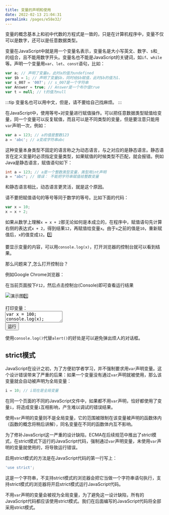 ```yaml
---
title: 变量的声明和使用
date: 2022-02-13 21:04:31
permalink: /pages/e58e32/
---
```


变量的概念基本上和初中代数的方程式是一致的，只是在计算机程序中，变量不仅可以是数字，还可以是任意数据类型。

变量在JavaScript中就是用一个变量名表示，变量名是大小写英文、数字、`$`和`_`的组合，且不能用数字开头。变量名也不能是JavaScript的关键词，如`if`、`while`等。声明一个变量用`var`、`let`、`const`语句，比如：

```javascript
var a; // 声明了变量a，此时a的值为undefined
var $b = 1; // 声明了变量$b，同时给$b赋值，此时$b的值为1、
var s_007 = '007'; // s_007是一个字符串
var Answer = true; // Answer是一个布尔值true
var t = null; // t的值为null
```

:::tip
变量名也可以用中文，但是，请不要给自己找麻烦。
:::

在JavaScript中，使用等号`=`对变量进行赋值操作。可以把任意数据类型赋值给变量，同一个变量可以反复赋值，而且可以是不同类型的变量，但是要注意只能用`var`声明一次，例如：

```javascript
var a = 123; // a的值是整数123
a = 'abc'; // a变成字符串abc
```

这种变量本身类型不固定的语言称之为动态语言，与之对应的是静态语言。静态语言在定义变量时必须指定变量类型，如果赋值的时候类型不匹配，就会报错。例如Java是静态语言，赋值语句如下：

```java
int a = 123; // a是一个整数类型变量，类型用int声明
a = "abc"; // 错误： 不能把字符串赋值给整数变量
```

和静态语言相比，动态语言更灵活，就是这个原因。

请不要把赋值语句的等号等同于数学的等号。比如下面的代码：

```javascript
var x = 10;
x = x + 2;
```

如果从数学上理解`x = x + 2`那无论如何是本成立的，在程序中，赋值语句先计算右侧的表达式`x + 2`，得到结果`12`，再赋值给变量`x`。由于`x`之前的值是`10`，重新赋值后，`x`的值变成`12`。:one:

要显示变量的内容，可以用`console.log(x)`，打开浏览器的控制台就可以看到结果。

那么问题来了,怎么打开控制台？

例如Google Chrome浏览器：

在当前页面按下`F12`，然后点击控制台(Console)即可查看运行结果

![演示图1️⃣](https://images.xuewuzhibu.cn/9e7797fe4abfc3fbb738ac7aaa497148.png)

<div class="js-demo">
<div class="demo-title">
    <span>打印变量：</span>
</div>
<textarea id="textarea" class="textarea" maxlength="900">var x = 100;
console.log(x);
</textarea>
<br />
<button id="run" onclick="consoleRunCode(document.getElementById('textarea'))">运行</button>
<div id="log"></div>
</div>

使用`console.log()`代替`alert()`的好处是可以避免弹出烦人的对话框。

## strict模式

JavaScript在设计之初，为了方便初学者学习，并不强制要求用`var`声明变量。这个设计错误带来了严重的后果：如果一个变量没有通过`var`声明就被使用，那么该变量就会自动被声明为全局变量：

```javascript
i = 10; // i现在是全局变量
```

在同一个页面的不同的JavaScript文件中，如果都不用`var`声明，恰好都使用了变量`i`，将造成变量`i`互相影响，产生难以调试的错误结果。

使用`var`声明的变量则不是全局变量，它的范围被限制在该变量被声明的函数体内（函数的概念将稍后讲解），同名变量在不同的函数体内互不影响。

为了修补JavaScript这一严重的设计缺陷，ECMA在后续规范中推出了strict模式，在strict模式下运行的JavaScript代码，强制通过`var`声明变量，未使用`var`声明的变量就使用的，将导致运行错误。

启用strict模式的方法是在JavaScript代码的第一行写上：

```javascript
'use strict';
```

这是一个字符串，不支持strict模式的浏览器会把它当做一个字符串语句执行，支持strict模式的浏览器将开启strict模式运行JavaScript代码。

不用`var`声明的变量会被视为全局变量，为了避免这一设计缺陷，所有的JavaScript代码都应该使用strict模式。我们在后面编写的JavaScript代码将全部采用strict模式。
